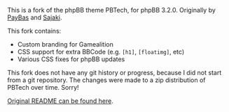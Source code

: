 This is a fork of the phpBB theme PBTech, for phpBB 3.2.0. Originally by [PayBas][1] and
[Sajaki][2].

This fork contains:

* Custom branding for Gamealition
* CSS support for extra BBCode (e.g. `[h1]`, `[floatimg]`, etc)
* Various CSS fixes for phpBB updates

This fork does not have any git history or progress, because I did not start from a git
repository. The changes were made to a zip distribution of PBTech over time. Sorry!

[Original README can be found here][3].

[1]: https://github.com/PayBas
[2]: https://github.com/Sajaki
[3]: https://github.com/bbDKP/style-PBTech/blob/master/README.md
